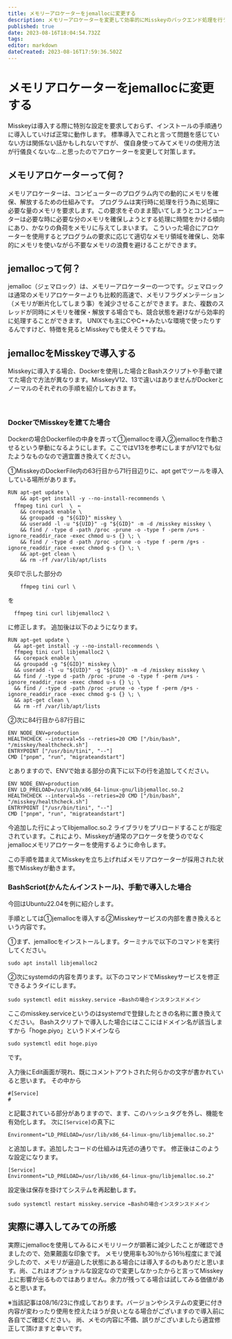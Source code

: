 ```yaml
---
title: メモリーアロケーターをjemallocに変更する
description: メモリーアロケーターを変更して効率的にMisskeyのバックエンド処理を行う
published: true
date: 2023-08-16T18:04:54.732Z
tags: 
editor: markdown
dateCreated: 2023-08-16T17:59:36.502Z
---
```


# メモリアロケーターをjemallocに変更する

Misskeyは導入する際に特別な設定を要求しておらず、インストールの手順通りに導入していけば正常に動作します。
標準導入でこれと言って問題を感じていない方は関係ない話かもしれないですが、
僕自身使ってみてメモリの使用方法が行儀良くないな...と思ったのでアロケーターを変更して対策します。

## メモリアロケーターって何？

メモリアロケーターは、コンピューターのプログラム内での動的にメモリを確保、解放するための仕組みです。
プログラムは実行時に処理を行う為に処理に必要な量のメモリを要求します。この要求をそのまま聞いてしまうとコンピューターは必要な時に必要な分のメモリを確保しようとする処理に時間をかける傾向にあり、かなりの負荷をメモリに与えてしまいます。
こういった場合にアロケーターを使用するとプログラムの要求に応じて適切なメモリ領域を確保し、効率的にメモリを使いながら不要なメモリの浪費を避けることができます。

## jemallocって何？

jemalloc（ジェマロック）は、メモリーアロケーターの一つです。ジェマロックは通常のメモリアロケーターよりも比較的高速で、メモリフラグメンテーション（メモリが断片化してしまう事）を減少させることができます。また、複数のスレッドが同時にメモリを確保・解放する場合でも、競合状態を避けながら効率的に処理することができます。
UNIXでも主にCやC++みたいな環境で使ったりするんですけど、特徴を見るとMisskeyでも使えそうですね。

## jemallocをMisskeyで導入する

Misskeyに導入する場合、Dockerを使用した場合とBashスクリプトや手動で建てた場合で方法が異なります。MisskeyV12、13で違いはありませんがDockerとノーマルのそれぞれの手順を紹介しておきます。


　

### DockerでMisskeyを建てた場合

Dockerの場合Dockerfileの中身を弄って①jemallocを導入②jemallocを作動させるという挙動になるようにします。ここではV13を参考にしますがV12でも似たようなものなので適宜置き換えてください。

①MisskeyのDockerFile内の63行目から71行目辺りに、apt getでツールを導入している場所があります。

```
RUN apt-get update \
	&& apt-get install -y --no-install-recommends \ 
  ffmpeg tini curl  \　←
	&& corepack enable \
	&& groupadd -g "${GID}" misskey \
	&& useradd -l -u "${UID}" -g "${GID}" -m -d /misskey misskey \
	&& find / -type d -path /proc -prune -o -type f -perm /u+s -ignore_readdir_race -exec chmod u-s {} \; \
	&& find / -type d -path /proc -prune -o -type f -perm /g+s -ignore_readdir_race -exec chmod g-s {} \; \
	&& apt-get clean \
	&& rm -rf /var/lib/apt/lists
```

矢印で示した部分の
```
	ffmpeg tini curl \
  ```
  を
  ```
  	ffmpeg tini curl libjemalloc2 \
  ```
  に修正します。
  追加後は以下のようになります。
  ```
  RUN apt-get update \
	&& apt-get install -y --no-install-recommends \
	ffmpeg tini curl libjemalloc2 \
	&& corepack enable \
	&& groupadd -g "${GID}" misskey \
	&& useradd -l -u "${UID}" -g "${GID}" -m -d /misskey misskey \
	&& find / -type d -path /proc -prune -o -type f -perm /u+s -ignore_readdir_race -exec chmod u-s {} \; \
	&& find / -type d -path /proc -prune -o -type f -perm /g+s -ignore_readdir_race -exec chmod g-s {} \; \
	&& apt-get clean \
	&& rm -rf /var/lib/apt/lists

```

②次に84行目から87行目に
```
ENV NODE_ENV=production
HEALTHCHECK --interval=5s --retries=20 CMD ["/bin/bash", "/misskey/healthcheck.sh"]
ENTRYPOINT ["/usr/bin/tini", "--"]
CMD ["pnpm", "run", "migrateandstart"]
```
とありますので、ENVで始まる部分の真下に以下の行を追加してください。
```
ENV NODE_ENV=production
ENV LD_PRELOAD=/usr/lib/x86_64-linux-gnu/libjemalloc.so.2
HEALTHCHECK --interval=5s --retries=20 CMD ["/bin/bash", "/misskey/healthcheck.sh"]
ENTRYPOINT ["/usr/bin/tini", "--"]
CMD ["pnpm", "run", "migrateandstart"]
```

今追加した行によってlibjemalloc.so.2 ライブラリをプリロードすることが指定されています。これにより、Misskeyが通常のアロケータを使うのでなくjemallocメモリアロケーターを使用するように命令します。

この手順を踏まえてMisskeyを立ち上げればメモリアロケーターが採用された状態でMisskeyが動きます。

### BashScriot(かんたんインストール)、手動で導入した場合

今回はUbuntu22.04を例に紹介します。

手順としては①jemallocを導入する②Misskeyサービスの内部を書き換えるという内容です。

①まず、jemallocをインストールします。ターミナルで以下のコマンドを実行してください。
```
sudo apt install libjemalloc2
```
②次にsystemdの内容を弄ります。以下のコマンドでMisskeyサービスを修正できるようタイにします。
```
sudo systemctl edit misskey.service ←Bashの場合インスタンスドメイン
```
ここのmisskey.serviceというのはsystemdで登録したときの名称に置き換えてください。
Bashスクリプトで導入した場合にはここにはドメイン名が該当しますから「hoge.piyo」というドメインなら
```
sudo systemctl edit hoge.piyo
```
です。

入力後にEdit画面が現れ、既にコメントアウトされた何らかの文字が書かれていると思います。
その中から
```
#[Service]
#
```
と記載されている部分がありますので、ます、このハッシュタグを外し、機能を有効化します。
次に`[Service]`の真下に
```
Environment="LD_PRELOAD=/usr/lib/x86_64-linux-gnu/libjemalloc.so.2"
```
と追加します。追加したコードの仕組みは先述の通りです。
修正後はこのような設定になります。

```
[Service]
Environment="LD_PRELOAD=/usr/lib/x86_64-linux-gnu/libjemalloc.so.2"
```
設定後は保存を掛けてシステムを再起動します。

```
sudo systemctl restart misskey.service ←Bashの場合インスタンスドメイン
```
## 実際に導入してみての所感
実際にjemallocを使用してみるにメモリリークが顕著に減少したことが確認できましたので、効果覿面な印象です。
メモリ使用率も30％から16％程度にまで減少したので、メモリが逼迫した状態にある場合には導入するのもありだと思います。尚、これはオプショナルな設定なので変更しなかったからと言ってMisskey上に影響が出るものではありません。余力が残ってる場合は試してみる価値があると思います。

※当該記事は08/16/23に作成しております。バージョンやシステムの変更に付き内容が変わったり使用を控えたほうが良いとなる場合がございますので導入前に各自でご確認ください。
尚、メモの内容に不備、誤りがございましたら適宜修正して頂けますと幸いです。